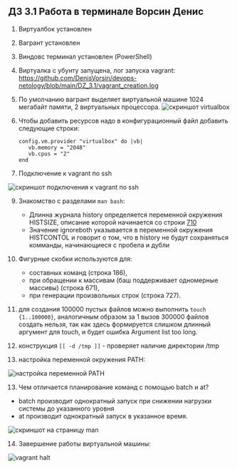 ## ДЗ 3.1 Работа в терминале Ворсин Денис

1. Виртуалбок установлен
2. Вагрант установлен
3. Виндовс терминал установлен (PowerShell)
4. Виртуалка с убунту запущена, лог запуска vagrant: https://github.com/DenisVorsin/devops-netology/blob/main/DZ_3.1/vagrant_creation.log
5. По умолчанию вагрант выделяет виртуальной машине 1024 мегабайт памяти, 2 виртуальных процессора. 
![скриншот virtualbox](https://i.ibb.co/gDhQRbh/2021-11-08-13-54-18.jpg)
6. Чтобы добавить ресурсов надо в конфигурационный файл добавить следующие строки:


       config.vm.provider "virtualbox" do |vb|
          vb.memory = "2048"
          vb.cpus = "2"
       end

7. Подключение к vagrant по ssh

![скриншот подключения к vagrant по ssh](https://i.ibb.co/CnVc1fk/2021-11-11-15-16-22.jpg)

9. Знакомство с разделами `man bash`:
    - Длинна журнала history определяется переменной окружения HISTSIZE, описание которой начинается со строки [710](https://i.ibb.co/YbdFxZM/2021-11-11-16-09-43.jpg)
    - Значение ignoreboth указывается в переменной окружения HISTCONTOL и говорит о том, что в history не будут сохраняться комманды, начинающиеся с пробела и дубли
   

9. Фигурные скобки используются для:
    - составных команд (строка 186), 
    - при обращении к массивам (баш поддерживает одномерные массивы) (строка 671), 
    - при генерации произвольных строк (строка 727).
   

10. для создания 100000 пустых файлов можно выполнить `touch {1..100000}`,
аналогичным образом за 1 вызов 300000 файлов создать нельзя, 
так как здесь формируется слишком длинный аргумент для touch, и будет ошибка Argument list too long.

11. конструкция `[[ -d /tmp ]]` - проверяет наличие директории /tmp

12. настройка переменной окружения PATH:

![настройка переменной PATH](https://i.ibb.co/T8wgChY/2021-11-11-15-19-07.jpg)

13. Чем отличается планирование команд с помощью batch и at?
   - batch производит однократный запуск при снижении нагрузки системы до указанного уровня
   - at производит однократный запуск в указанное время.

![скриншот на страницу man](https://i.ibb.co/T01zCYM/2021-11-11-15-21-17.jpg)

14. Завершение работы виртуальной машины:

![vagrant halt](https://i.ibb.co/bQZBvPW/2021-11-11-16-57-56.jpg)

